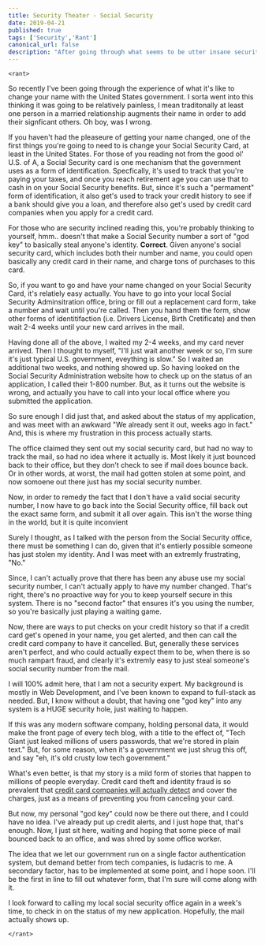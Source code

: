 ```yaml
---
title: Security Theater - Social Security
date: 2019-04-21
published: true
tags: ['Security','Rant']
canonical_url: false
description: "After going through what seems to be utter insane security practices, I literally made a blog, so I could rant about it."
---
```


`<rant>`

So recently I've been going through the experience of what it's like to change your name with the United States government. I sorta went into this thinking it was going to be relatively painless, I mean traditonally at least one person in a married relationship augments their name in order to add their signficant others. Oh boy, was I wrong.

If you haven't had the pleaseure of getting your name changed, one of the first things you're going to need to is change your Social Security Card, at least in the United States. For those of you reading not from the good ol' U.S. of A, a Social Security card is one mechanism that the government uses as a form of identification. Specfically, it's used to track that you're paying your taxes, and once you reach retirement age you can use that to cash in on your Social Security benefits. But, since it's such a "permament" form of identification, it also get's used to track your credit history to see if a bank should give you a loan, and therefore also get's used by credit card companies when you apply for a credit card.

For those who are security inclined reading this, you're probably thinking to yourself, hmm.. doesn't that make a Social Security number a sort of "god key" to basically steal anyone's identity. **Correct**. Given anyone's social security card, which includes both their number and name, you could open basically any credit card in their name, and charge tons of purchases to this card.

So, if you want to go and have your name changed on your Social Security Card, it's relatiely easy actually. You have to go into your local Social Security Adminsitration office, bring or fill out a replacement card form, take a number and wait until you're called. Then you hand them the form, show other forms of identitifaction (i.e. Drivers License, Birth Cretificate) and then wait 2-4 weeks until your new card arrives in the mail.

Having done all of the above, I waited my 2-4 weeks, and my card never arrived. Then I thought to myself, "I'll just wait another week or so, I'm sure it's just typical U.S. government, eveything is slow." So I waited an additional two weeks, and nothing showed up. So having looked on the Social Security Administration website how to check up on the status of an application, I called their 1-800 number. But, as it turns out the website is wrong, and actually you have to call into your local office where you submitted the application.

So sure enough I did just that, and asked about the status of my application, and was meet with an awkward "We already sent it out, weeks ago in fact." And, this is where my frustration in this process actually starts.

The office claimed they sent out my social security card, but had no way to track the mail, so had no idea where it actually is. Most likely it just bounced back to their office, but they don't check to see if mail does bounce back. Or in other words, at worst, the mail had gotten stolen at some point, and now somoene out there just has my social security number.

Now, in order to remedy the fact that I don't have a valid social security number, I now have to go back into the Social Security office, fill back out the exact same form, and submit it all over again. This isn't the worse thing in the world, but it is quite inconvient

Surely I thought, as I talked with the person from the Social Security office, there must be something I can do, given that it's entierly possible someone has just stolen my identity. And I was meet with an extremly frustrating, "No."

Since, I can't actually prove that there has been any abuse use my social security number, I can't actually apply to have my number changed. That's right, there's no proactive way for you to keep yourself secure in this system. There is no "second factor" that ensures it's you using the number, so you're basically just playing a waiting game.

Now, there are ways to put checks on your credit history so that if a credit card get's opened in your name, you get alerted, and then can call the credit card company to have it cancelled. But, generally these services aren't perfect, and who could actually expect them to be, when there is so much rampart fraud, and clearly it's extremly easy to just steal someone's social security number from the mail.

I will 100% admit here, that I am not a security expert. My background is mostly in Web Development, and I've been known to expand to full-stack as needed. But, I know without a doubt, that having one "god key" into any system is a HUGE security hole, just waiting to happen.

If this was any modern software company, holding personal data, it would make the front page of every tech blog, with a title to the effect of, "Tech Giant just leaked millions of users passwords, that we're stored in plain text." But, for some reason, when it's a government we just shrug this off, and say "eh, it's old crusty low tech government."

What's even better, is that my story is a mild form of stories that happen to millions of people everyday. Credit card theft and identity fraud is so prevalent that [credit card companies will actually detect](https://creditcards.usnews.com/articles/how-credit-card-companies-spot-fraud-before-you-do) and cover the charges, just as a means of preventing you from canceling your card.

But now, my personal "god key" could now be there out there, and I could have no idea. I've already put up credit alerts, and I just hope that, that's enough. Now, I just sit here, waiting and hoping that some piece of mail bounced back to an office, and was shred by some office worker.

The idea that we let our government run on a single factor authentication system, but demand better from tech companies, is ludacris to me. A secondary factor, has to be implemented at some point, and I hope soon. I'll be the first in line to fill out whatever form, that I'm sure will come along with it.

I look forward to calling my local social security office again in a week's time, to check in on the status of my new application. Hopefully, the mail actually shows up.

`</rant>`